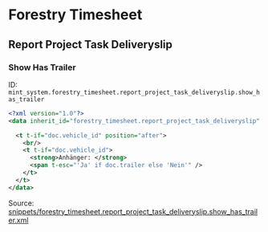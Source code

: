 # Forestry Timesheet
## Report Project Task Deliveryslip  
### Show Has Trailer  
ID: `mint_system.forestry_timesheet.report_project_task_deliveryslip.show_has_trailer`  
```xml
<?xml version="1.0"?>
<data inherit_id="forestry_timesheet.report_project_task_deliveryslip" priority="50">

  <t t-if="doc.vehicle_id" position="after">
    <br/>
    <t t-if="doc.vehicle_id">
      <strong>Anhänger: </strong>
      <span t-esc="'Ja' if doc.trailer else 'Nein'" />
    </t>
  </t>
</data>

```
Source: [snippets/forestry_timesheet.report_project_task_deliveryslip.show_has_trailer.xml](https://github.com/Mint-System/Odoo-Build/tree/16.0/snippets/forestry_timesheet.report_project_task_deliveryslip.show_has_trailer.xml)


